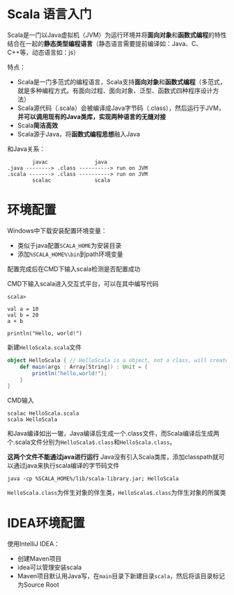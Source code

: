 # Scala 语言入门

Scala是一门以Java虚拟机（JVM）为运行环境并将**面向对象**和**函数式编程**的特性结合在一起的**静态类型编程语言**（静态语言需要提前编译如：Java、C、C++等，动态语言如：js）

特点：
- Scala是一门多范式的编程语言，Scala支持**面向对象**和**函数式编程**（多范式，就是多种编程方式。有面向过程、面向对象、泛型、函数式四种程序设计方法）
- Scala源代码（.scala）会被编译成Java字节码（.class），然后运行于JVM，**并可以调用现有的Java类库，实现两种语言的无缝对接**
- Scala**简洁高效**
- Scala源于Java，将**函数式编程思想**融入Java

和Java关系：
```
        javac               java
.java --------> .class ----------> run on JVM
.scala -------> .class ----------> run on JVM
        scalac              scala
```

# 环境配置

Windows中下载安装配置环境变量：
- 类似于java配置`SCALA_HOME`为安装目录
- 添加`%SCALA_HOME%\bin`到path环境变量

配置完成后在CMD下输入scala检测是否配置成功

CMD下输入scala进入交互式平台，可以在其中编写代码
```
scala>

val a = 10
val b = 20
a + b

println("Hello, world!")
```

新建`HelloScala.scala`文件

```scala
object HelloScala { // HelloScala is a object, not a class, will create a 
    def main(args : Array[String]) : Unit = {
        println("hello,world!");
    }
}
```

CMD输入

```
scalac HelloScala.scala
scala HelloScala
```

和Java编译如出一辙，Java编译后生成一个.class文件，而Scala编译后生成两个.scala文件分别为`HelloScala$.class`和`HelloScala.class`。

**这两个文件不能通过java进行运行**
Java没有引入Scala类库，添加classpath就可以通过java来执行scala编译的字节码文件

```
java -cp %SCALA_HOME%/lib/scala-library.jar; HelloScala
```

`HelloScala.class`为伴生对象的伴生类，`HelloScala$.class`为伴生对象的所属类

# IDEA环境配置

使用IntelliJ IDEA：

- 创建Maven项目
- idea可以管理安装scala
- Maven项目默认用Java写，在`main`目录下新建目录`scala`，然后将该目录标记为Source Root
